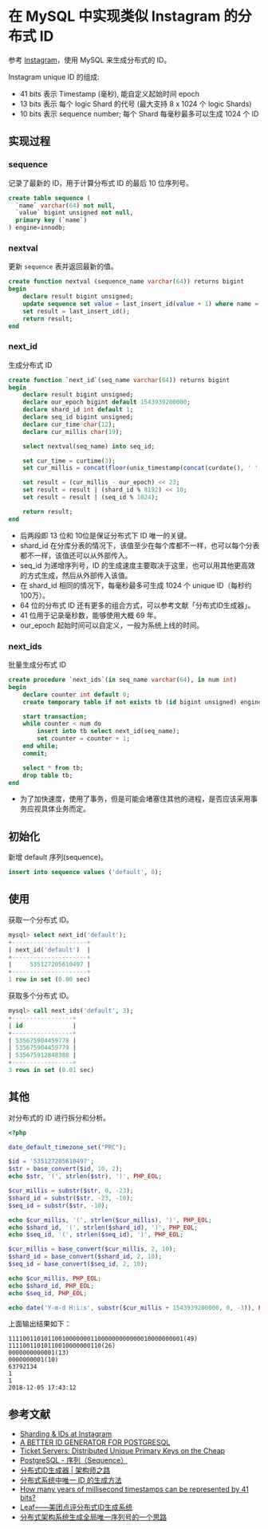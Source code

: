 # 在 MySQL 中实现类似 Instagram 的分布式 ID

参考 [Instagram](https://instagram-engineering.com/sharding-ids-at-instagram-1cf5a71e5a5c)，使用 MySQL 来生成分布式的 ID。

Instagram unique ID 的组成:

- 41 bits 表示 Timestamp (毫秒), 能自定义起始时间 epoch
- 13 bits 表示 每个 logic Shard 的代号 (最大支持 8 x 1024 个 logic Shards)
- 10 bits 表示 sequence number; 每个 Shard 每毫秒最多可以生成 1024 个 ID

## 实现过程

### sequence

记录了最新的 ID，用于计算分布式 ID 的最后 10 位序列号。

```sql
create table sequence (
  `name` varchar(64) not null,
  `value` bigint unsigned not null,
  primary key (`name`)
) engine=innodb;
```

### nextval

更新 `sequence` 表并返回最新的值。

```sql
create function nextval (sequence_name varchar(64)) returns bigint
begin
    declare result bigint unsigned;
    update sequence set value = last_insert_id(value + 1) where name = sequence_name;
    set result = last_insert_id();
    return result;
end
```

### next_id

生成分布式 ID

```sql
create function `next_id`(seq_name varchar(64)) returns bigint
begin
    declare result bigint unsigned;
    declare our_epoch bigint default 1543939200000;
    declare shard_id int default 1;
    declare seq_id bigint unsigned;
    declare cur_time char(12);
    declare cur_millis char(19);

    select nextval(seq_name) into seq_id;

    set cur_time = curtime(3);
    set cur_millis = concat(floor(unix_timestamp(concat(curdate(), ' ', left(cur_time, 8)))), right(cur_time, 3));

    set result = (cur_millis - our_epoch) << 23;
    set result = result | (shard_id % 8192) << 10;
    set result = result | (seq_id % 1024);

    return result;
end
```

- 后两段即 13 位和 10位是保证分布式下 ID 唯一的关键。
- shard_id 在分库分表的情况下，该值至少在每个库都不一样，也可以每个分表都不一样，该值还可以从外部传入。
- seq_id 为递增序列号，ID 的生成速度主要取决于这里，也可以用其他更高效的方式生成，然后从外部传入该值。
- 在 shard_id 相同的情况下，每毫秒最多可生成 1024 个 unique ID（每秒约100万）。
- 64 位的分布式 ID 还有更多的组合方式，可以参考文献「分布式ID生成器」。
- 41 位用于记录毫秒数，能够使用大概 69 年。
- our_epoch 起始时间可以自定义，一般为系统上线的时间。

### next_ids

批量生成分布式 ID

```sql
create procedure `next_ids`(in seq_name varchar(64), in num int)
begin
    declare counter int default 0;
    create temporary table if not exists tb (id bigint unsigned) engine = myisam;

    start transaction;
    while counter < num do
        insert into tb select next_id(seq_name);
        set counter = counter + 1;
    end while;
    commit;

    select * from tb;
    drop table tb;
end
```

- 为了加快速度，使用了事务，但是可能会堵塞住其他的进程，是否应该采用事务应视具体业务而定。

## 初始化

新增 default 序列(sequence)。

```sql
insert into sequence values ('default', 0);
```

## 使用

获取一个分布式 ID。

```sql
mysql> select next_id('default');
+---------------------+
| next_id('default')  |
+---------------------+
|     535127205610497 |
+---------------------+
1 row in set (0.00 sec)
```

获取多个分布式 ID。

```sql
mysql> call next_ids('default', 3);
+-----------------+
| id              |
+-----------------+
| 535675904459778 |
| 535675904459779 |
| 535675912848388 |
+-----------------+
3 rows in set (0.01 sec)
```

## 其他

对分布式的 ID 进行拆分和分析。

```php
<?php

date_default_timezone_set("PRC");

$id = '535127205610497';
$str = base_convert($id, 10, 2);
echo $str, '(', strlen($str), ')', PHP_EOL;

$cur_millis = substr($str, 0, -23);
$shard_id = substr($str, -23, -10);
$seq_id = substr($str, -10);

echo $cur_millis, '(', strlen($cur_millis), ')', PHP_EOL;
echo $shard_id, '(', strlen($shard_id), ')', PHP_EOL;
echo $seq_id, '(', strlen($seq_id), ')', PHP_EOL;

$cur_millis = base_convert($cur_millis, 2, 10);
$shard_id = base_convert($shard_id, 2, 10);
$seq_id = base_convert($seq_id, 2, 10);

echo $cur_millis, PHP_EOL;
echo $shard_id, PHP_EOL;
echo $seq_id, PHP_EOL;

echo date('Y-m-d H:i:s', substr($cur_millis + 1543939200000, 0, -3)), PHP_EOL;
```

上面输出结果如下：

```
1111001101011001000000011000000000000010000000001(49)
11110011010110010000000110(26)
0000000000001(13)
0000000001(10)
63792134
1
1
2018-12-05 17:43:12
```

## 参考文献

- [Sharding & IDs at Instagram](https://instagram-engineering.com/sharding-ids-at-instagram-1cf5a71e5a5c)
- [A BETTER ID GENERATOR FOR POSTGRESQL](https://rob.conery.io/2014/05/28/a-better-id-generator-for-postgresql/)
- [Ticket Servers: Distributed Unique Primary Keys on the Cheap](http://code.flickr.net/2010/02/08/ticket-servers-distributed-unique-primary-keys-on-the-cheap/)
- [PostgreSQL - 序列（Sequence）](https://n3xtchen.github.io/n3xtchen/postgresql/2015/04/10/postgresql-sequence)
- [分布式ID生成器 | 架构师之路](https://mp.weixin.qq.com/s?__biz=MjM5ODYxMDA5OQ==&mid=2651960245&idx=1&sn=5cef3d8ca6a3e6e94f61e0edaf985d11&chksm=bd2d06698a5a8f7fc89056af619b9b7e79b158bceb91bdeb776475bc686721e36fb925904a67&scene=21#wechat_redirect)
- [分布式系统中唯一 ID 的生成方法 ](http://einverne.github.io/post/2017/11/distributed-system-generate-unique-id.html)
- [How many years of millisecond timestamps can be represented by 41 bits?](https://stackoverflow.com/questions/29109807/how-many-years-of-millisecond-timestamps-can-be-represented-by-41-bits)
- [Leaf——美团点评分布式ID生成系统](https://tech.meituan.com/MT_Leaf.html)
- [分布式架构系统生成全局唯一序列号的一个思路](https://mp.weixin.qq.com/s/F7WTNeC3OUr76sZARtqRjw)
